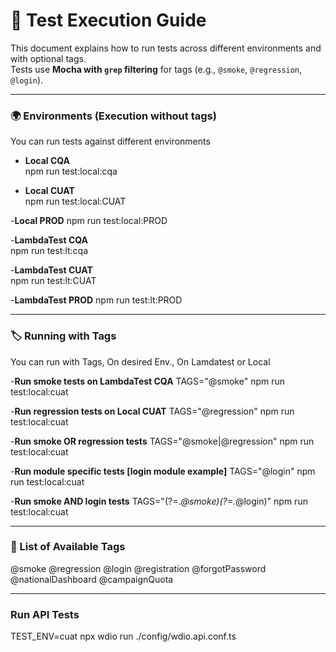# 🧪 Test Execution Guide

This document explains how to run tests across different environments and with optional tags.  
Tests use **Mocha with `grep` filtering** for tags (e.g., `@smoke`, `@regression`, `@login`).

---

### 🌍 Environments (Execution without tags)

You can run tests against different environments

- **Local CQA**  
  npm run test:local:cqa

- **Local CUAT**  
  npm run test:local:CUAT

-**Local PROD**
npm run test:local:PROD

-**LambdaTest CQA**  
 npm run test:lt:cqa

-**LambdaTest CUAT**  
 npm run test:lt:CUAT

-**LambdaTest PROD**
npm run test:lt:PROD

---

### 🏷️ Running with Tags

You can run with Tags, On desired Env., On Lamdatest or Local

-**Run smoke tests on LambdaTest CQA**
TAGS="@smoke" npm run test:local:cuat

-**Run regression tests on Local CUAT**
TAGS="@regression" npm run test:local:cuat

-**Run smoke OR regression tests**
TAGS="@smoke|@regression" npm run test:local:cuat

-**Run module specific tests [login module example]**
TAGS="@login" npm run test:local:cuat

-**Run smoke AND login tests**
TAGS="(?=._@smoke)(?=._@login)" npm run test:local:cuat

---

### 📌 List of Available Tags

@smoke
@regression
@login
@registration
@forgotPassword
@nationalDashboard
@campaignQuota

---

### Run API Tests

TEST_ENV=cuat npx wdio run ./config/wdio.api.conf.ts
